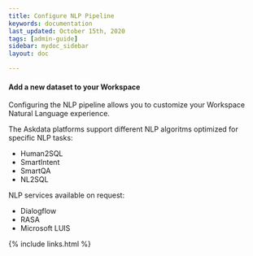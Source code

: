 ```yaml
---
title: Configure NLP Pipeline
keywords: documentation
last_updated: October 15th, 2020
tags: [admin-guide]
sidebar: mydoc_sidebar
layout: doc

---
```


#### Add a new dataset to your Workspace

Configuring the NLP pipeline allows you to customize your Workspace Natural Language experience.

The Askdata platforms support different NLP algoritms optimized for specific NLP tasks:

- Human2SQL
- SmartIntent
- SmartQA
- NL2SQL

NLP services available on request:

- Dialogflow
- RASA
- Microsoft LUIS

{% include links.html %}
